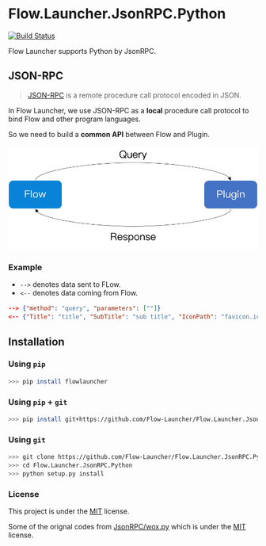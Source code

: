 # Flow.Launcher.JsonRPC.Python

[![Build Status](https://travis-ci.org/Zeroto521/Flow.Launcher.JsonRPC.Python.svg?branch=master)](https://travis-ci.org/Zeroto521/Flow.Launcher.JsonRPC.Python)

Flow Launcher supports Python by JsonRPC.

## JSON-RPC

> [JSON-RPC](https://en.wikipedia.org/wiki/JSON-RPC) is a remote procedure call protocol encoded in JSON.

In Flow Launcher, we use JSON-RPC as a **local** procedure call protocol to bind Flow and other program languages.

So we need to build a **common API** between Flow and Plugin.

![JsonRPC](./assets/jsonrpc.png)

### Example

- `-->` denotes data sent to FLow.
- `<--` denotes data coming from Flow.

```json
--> {"method": "query", "parameters": [""]}
<-- {"Title": "title", "SubTitle": "sub title", "IconPath": "favicon.ico"}
```

<!-- TODO: try to add some other examples -->

## Installation

### Using `pip`

``` bash
>>> pip install flowlauncher
```

### Using `pip` + `git`

``` bash
>>> pip install git+https://github.com/Flow-Launcher/Flow.Launcher.JsonRPC.Python.git
```

### Using `git`

``` bash
>>> git clone https://github.com/Flow-Launcher/Flow.Launcher.JsonRPC.Python.git
>>> cd Flow.Launcher.JsonRPC.Python
>>> python setup.py install
```

<!-- TODO: update Example Plugin (HellowWorldPython) for this plugin -->

### License

This project is under the [MIT](./LICENSE) license.

Some of the orignal codes from [JsonRPC/wox.py](https://github.com/Wox-launcher/Wox/blob/master/JsonRPC/wox.py) which is under the [MIT](https://github.com/Wox-launcher/Wox/blob/master/LICENSE) license.
